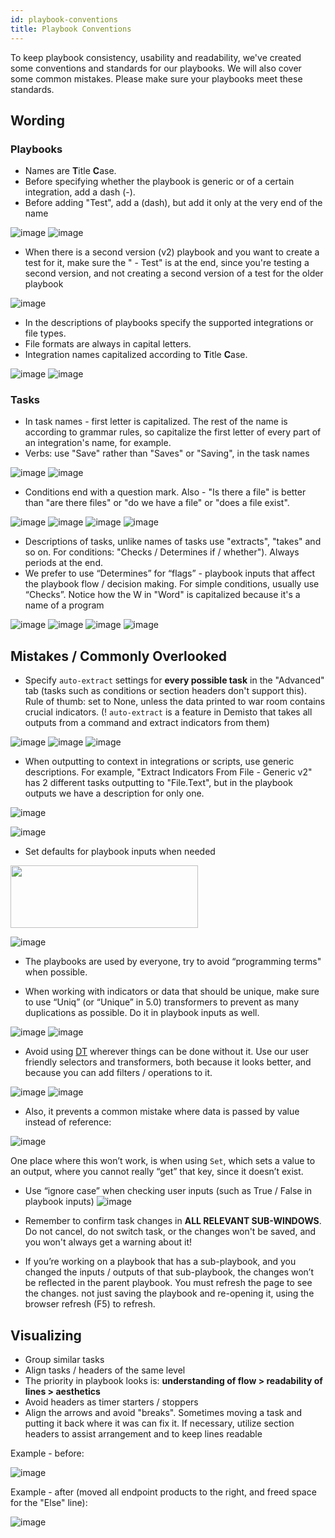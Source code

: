 ```yaml
---
id: playbook-conventions
title: Playbook Conventions
---
```


To keep playbook consistency, usability and readability, we've created some conventions and standards for our playbooks. We will also cover some common mistakes. Please make sure your playbooks meet these standards.

## Wording
### Playbooks
 - Names are **T**itle **C**ase.
 - Before specifying whether the playbook is generic or of a certain integration, add a dash (-).
 - Before adding "Test", add a (dash), but add it only at the very end of the name
 
![image](../../doc_imgs/howtos/playbooks/62224827-f8742f00-b3bf-11e9-857e-5f216297aee1.png)
![image](../../doc_imgs/howtos/playbooks/62224883-0f1a8600-b3c0-11e9-910e-03a86c7456d7.png)

-   When there is a second version (v2) playbook and you want to create a test for it, make sure the " - Test" is at the end, since you're testing a second version, and not creating a second version of a test for the older playbook


![image](../../doc_imgs/howtos/playbooks/62225909-fa3ef200-b3c1-11e9-9e66-d96ce7fefbde.png)

-   In the descriptions of playbooks specify the supported integrations or file types.
-   File formats are always in capital letters.
-   Integration names capitalized according to **T**itle **C**ase.


![image](../../doc_imgs/howtos/playbooks/62228872-2e68e180-b3c7-11e9-9de3-ea21c0e3c866.png)
![image](../../doc_imgs/howtos/playbooks/62228877-3032a500-b3c7-11e9-8644-17278aa24870.png)


### Tasks
-   In task names - first letter is capitalized. The rest of the name is according to grammar rules, so capitalize the first letter of every part of an integration's name, for example.
-   Verbs: use "Save" rather than "Saves" or "Saving", in the task names


![image](../../doc_imgs/howtos/playbooks/62226474-f3fd4580-b3c2-11e9-94be-4ef28a6e5591.png)
![image](../../doc_imgs/howtos/playbooks/62226484-f6f83600-b3c2-11e9-8e99-0cdc8117ee7e.png)

-   Conditions end with a question mark. Also - "Is there a file" is better than "are there files" or "do we have a file" or "does a file exist".


![image](../../doc_imgs/howtos/playbooks/62226641-2a3ac500-b3c3-11e9-97b6-546aab935487.png)
![image](../../doc_imgs/howtos/playbooks/62226647-2c9d1f00-b3c3-11e9-82d5-63a637b2c23e.png)
![image](../../doc_imgs/howtos/playbooks/62226658-3030a600-b3c3-11e9-826a-5104ed3a1a18.png)
![image](../../doc_imgs/howtos/playbooks/62226668-36268700-b3c3-11e9-9d71-b4479696422f.png)


-   Descriptions of tasks, unlike names of tasks use "extracts", "takes" and so on. For conditions: "Checks / Determines if / whether"). Always periods at the end.
-   We prefer to use “Determines” for “flags” - playbook inputs that affect the playbook flow / decision making. For simple conditions, usually use “Checks”.
Notice how the W in "Word" is capitalized because it's a name of a program

![image](../../doc_imgs/howtos/playbooks/62228424-4f7d0280-b3c6-11e9-8bee-47808ec59d31.png)
![image](../../doc_imgs/howtos/playbooks/62228435-53a92000-b3c6-11e9-9434-f1201e247f62.png)
![image](../../doc_imgs/howtos/playbooks/62228472-628fd280-b3c6-11e9-838c-285e68ec4661.png)
![image](../../doc_imgs/howtos/playbooks/62228481-66235980-b3c6-11e9-95da-46b12ab243ff.png)


## Mistakes / Commonly Overlooked

-   Specify `auto-extract` settings for **every possible task** in the "Advanced" tab (tasks such as conditions or section headers don't support this). Rule of thumb: set to None, unless the data printed to war room contains crucial indicators.
(! `auto-extract` is a feature in Demisto that takes all outputs from a command and extract indicators from them)


![image](../../doc_imgs/howtos/playbooks/62229068-97505980-b3c7-11e9-9c80-18b6f84ba90c.png)
![image](../../doc_imgs/howtos/playbooks/62229072-991a1d00-b3c7-11e9-9486-e481096bd2db.png)
![image](../../doc_imgs/howtos/playbooks/62229081-9d463a80-b3c7-11e9-8602-ece4e593fa57.png)


-   When outputting to context in integrations or scripts, use generic descriptions. For example, "Extract Indicators From File - Generic v2" has 2 different tasks outputting to "File.Text", but in the playbook outputs we have a description for only one.


![image](../../doc_imgs/howtos/playbooks/67759127-9622dd00-fa47-11e9-90d5-a88c616bd8fe.png)

![image](../../doc_imgs/howtos/playbooks/67759239-c9656c00-fa47-11e9-803b-a18005c63b52.png)




-   Set defaults for playbook inputs when needed

<img src="../../doc_imgs/howtos/playbooks/67758301-18aa9d00-fa46-11e9-84e9-cba48d639766.png" width="300" height="100"></img>

![image](../../doc_imgs/howtos/playbooks/67759434-121d2500-fa48-11e9-871b-dac447da1b8e.png)


-   The playbooks are used by everyone, try to avoid “programming terms" when possible.

-   When working with indicators or data that should be unique, make sure to use “Uniq” (or “Unique” in 5.0) transformers to prevent as many duplications as possible. Do it in playbook inputs as well.


![image](../../doc_imgs/howtos/playbooks/62229766-1f832e80-b3c9-11e9-8ac3-6cb48a132c1f.png)
![image](../../doc_imgs/howtos/playbooks/62229771-21e58880-b3c9-11e9-8d85-c82c0c895252.png)

-   Avoid using [DT](dt) wherever things can be done without it. Use our user friendly selectors and transformers, both because it looks better, and because you can add filters / operations to it.

![image](../../doc_imgs/howtos/playbooks/67759623-76d87f80-fa48-11e9-9dc7-3f8d5ef4341c.png)
![image](../../doc_imgs/howtos/playbooks/67759719-a5565a80-fa48-11e9-9a91-b5ce555197d4.png)

* Also, it prevents a common mistake where data is passed by value instead of reference:

![image](../../doc_imgs/howtos/playbooks/67759760-bb641b00-fa48-11e9-82a0-e028e50efa02.png)

One place where this won’t work, is when using `Set`, which sets a value to an output, where you cannot really “get” that key, since it doesn’t exist.

-   Use “ignore case” when checking user inputs (such as True / False in playbook inputs)
![image](../../doc_imgs/howtos/playbooks/68272945-d4368700-006d-11ea-89a1-fea10c525186.png)

* Remember to confirm task changes in **ALL RELEVANT SUB-WINDOWS**. Do not cancel, do not switch task, or the changes won't be saved, and you won't always get a warning about it!

-   If you’re working on a playbook that has a sub-playbook, and you changed the inputs / outputs of that sub-playbook, the changes won’t be reflected in the parent playbook. You must refresh the page to see the changes. not just saving the playbook and re-opening it, using the browser refresh (F5) to refresh.

## Visualizing

-   Group similar tasks
-   Align tasks / headers of the same level
-   The priority in playbook looks is: **understanding of flow > readability of lines > aesthetics**
-   Avoid headers as timer starters / stoppers
-   Align the arrows and avoid "breaks". Sometimes moving a task and putting it back where it was can fix it. If necessary, utilize section headers to assist arrangement and to keep lines readable

Example - before:


![image](../../doc_imgs/howtos/playbooks/62230489-9240d980-b3ca-11e9-8a88-2d5928888fac.png)


Example - after (moved all endpoint products to the right, and freed space for the "Else" line):

![image](../../doc_imgs/howtos/playbooks/62230511-9ec53200-b3ca-11e9-8d75-2f4a59b71f1a.png)


